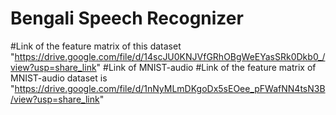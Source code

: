 ﻿# Bengali Speech Recognizer
#Link of the feature matrix of this dataset "https://drive.google.com/file/d/14scJU0KNJVfGRhOBgWeEYasSRk0Dkb0_/view?usp=share_link"
#Link of MNIST-audio
#Link of the feature matrix of MNIST-audio dataset is "https://drive.google.com/file/d/1nNyMLmDKgoDx5sEOee_pFWafNN4tsN3B/view?usp=share_link"
